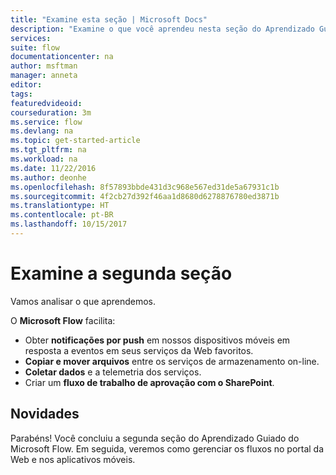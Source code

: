 ```yaml
---
title: "Examine esta seção | Microsoft Docs"
description: "Examine o que você aprendeu nesta seção do Aprendizado Guiado para o Microsoft Flow."
services: 
suite: flow
documentationcenter: na
author: msftman
manager: anneta
editor: 
tags: 
featuredvideoid: 
courseduration: 3m
ms.service: flow
ms.devlang: na
ms.topic: get-started-article
ms.tgt_pltfrm: na
ms.workload: na
ms.date: 11/22/2016
ms.author: deonhe
ms.openlocfilehash: 8f57893bbde431d3c968e567ed31de5a67931c1b
ms.sourcegitcommit: 4f2cb27d392f46aa1d8680d6278876780ed3871b
ms.translationtype: HT
ms.contentlocale: pt-BR
ms.lasthandoff: 10/15/2017
---
```

# <a name="review-the-second-section"></a>Examine a segunda seção
Vamos analisar o que aprendemos.

O **Microsoft Flow** facilita:

* Obter **notificações por push** em nossos dispositivos móveis em resposta a eventos em seus serviços da Web favoritos.
* **Copiar e mover arquivos** entre os serviços de armazenamento on-line.
* **Coletar dados** e a telemetria dos serviços.
* Criar um **fluxo de trabalho de aprovação com o SharePoint**.

## <a name="whats-next"></a>Novidades
Parabéns! Você concluiu a segunda seção do Aprendizado Guiado do Microsoft Flow. Em seguida, veremos como gerenciar os fluxos no portal da Web e nos aplicativos móveis.

